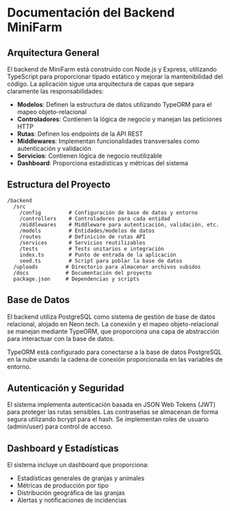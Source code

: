 # Documentación del Backend MiniFarm

## Arquitectura General

El backend de MiniFarm está construido con Node.js y Express, utilizando TypeScript para proporcionar tipado estático y mejorar la mantenibilidad del código. La aplicación sigue una arquitectura de capas que separa claramente las responsabilidades:

- **Modelos**: Definen la estructura de datos utilizando TypeORM para el mapeo objeto-relacional
- **Controladores**: Contienen la lógica de negocio y manejan las peticiones HTTP
- **Rutas**: Definen los endpoints de la API REST
- **Middlewares**: Implementan funcionalidades transversales como autenticación y validación
- **Servicios**: Contienen lógica de negocio reutilizable
- **Dashboard**: Proporciona estadísticas y métricas del sistema

## Estructura del Proyecto

```
/backend
  /src
    /config         # Configuración de base de datos y entorno
    /controllers    # Controladores para cada entidad
    /middlewares    # Middleware para autenticación, validación, etc.
    /models         # Entidades/modelos de datos
    /routes         # Definición de rutas API
    /services       # Servicios reutilizables
    /tests          # Tests unitarios e integración
    index.ts        # Punto de entrada de la aplicación
    seed.ts         # Script para poblar la base de datos
  /uploads         # Directorio para almacenar archivos subidos
  /docs            # Documentación del proyecto
  package.json     # Dependencias y scripts
```

## Base de Datos

El backend utiliza PostgreSQL como sistema de gestión de base de datos relacional, alojado en Neon.tech. La conexión y el mapeo objeto-relacional se manejan mediante TypeORM, que proporciona una capa de abstracción para interactuar con la base de datos.

TypeORM está configurado para conectarse a la base de datos PostgreSQL en la nube usando la cadena de conexión proporcionada en las variables de entorno.

## Autenticación y Seguridad

El sistema implementa autenticación basada en JSON Web Tokens (JWT) para proteger las rutas sensibles. Las contraseñas se almacenan de forma segura utilizando bcrypt para el hash. Se implementan roles de usuario (admin/user) para control de acceso.

## Dashboard y Estadísticas

El sistema incluye un dashboard que proporciona:
- Estadísticas generales de granjas y animales
- Métricas de producción por tipo
- Distribución geográfica de las granjas
- Alertas y notificaciones de incidencias 